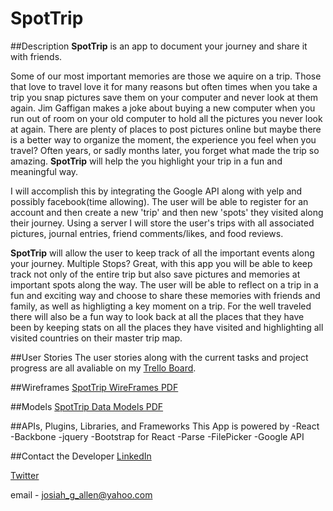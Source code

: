 # SpotTrip
##Description
**SpotTrip** is an app to document your journey and share it with friends.

Some of our most important memories are those we aquire on a trip.  Those that love to travel love it for many reasons but often times when you take a trip you snap pictures save them on your computer and never look at them again.  Jim Gaffigan makes a joke about buying a new computer when you run out of room on your old computer to hold all the pictures you never look at again. There are plenty of places to post pictures online but maybe there is a better way to organize the moment, the experience you feel when you travel?  Often years, or sadly months later, you forget what made the trip so amazing. **SpotTrip** will help the you highlight your trip in a fun and meaningful way.  

I will accomplish this by integrating the Google API along with yelp and possibly facebook(time allowing).  The user will be able to register for an account and then create a new 'trip' and then new 'spots' they visited along their journey.  Using a server I will store the user's trips with all associated pictures, journal entries, friend comments/likes, and food reviews.

**SpotTrip** will allow the user to keep track of all the important events along your journey.  Multiple Stops? Great, with this app you will be able to keep track not only of the entire trip but also save pictures and memories at important spots along the way.  The user will be able to reflect on a trip in a fun and exciting way and choose to share these memories with friends and family, as well as highligting a key moment on a trip.  For the well traveled there will also be a fun way to look back at all the places that they have been by keeping stats on all the places they have visited and highlighting all visited countries on their master trip map.

##User Stories
The user stories along with the current tasks and project progress are all avaliable on my [Trello Board](https://trello.com/b/rW9B1Q1Z/spottrip).

##Wireframes
[SpotTrip WireFrames PDF](/images/SpotTripWireFrames.pdf)

##Models
[SpotTrip Data Models PDF](/images/SpotTripDataModels.pdf)

##APIs, Plugins, Libraries, and Frameworks
This App is powered by 
  -React
  -Backbone
  -jquery
  -Bootstrap for React
  -Parse
  -FilePicker
  -Google API

##Contact the Developer
[LinkedIn](https://www.linkedin.com/in/josiahgallen)

[Twitter](https://twitter.com/jygajojo)

email - josiah_g_allen@yahoo.com